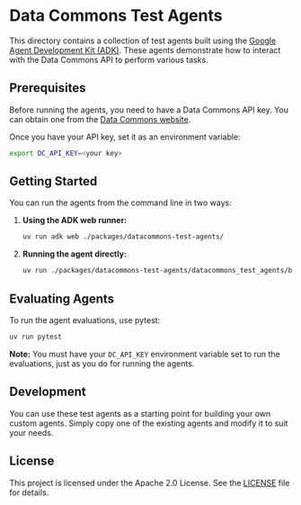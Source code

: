 
# Data Commons Test Agents

This directory contains a collection of test agents built using the [Google Agent Development Kit (ADK)](https://github.com/google/agent-development-kit). These agents demonstrate how to interact with the Data Commons API to perform various tasks.

## Prerequisites

Before running the agents, you need to have a Data Commons API key. You can obtain one from the [Data Commons website](https://datacommons.org/api/key).

Once you have your API key, set it as an environment variable:

```bash
export DC_API_KEY=<your key>
```

## Getting Started

You can run the agents from the command line in two ways:

1. **Using the ADK web runner:**

   ```bash
   uv run adk web ./packages/datacommons-test-agents/
   ```

2. **Running the agent directly:**

   ```bash
   uv run ./packages/datacommons-test-agents/datacommons_test_agents/basic_agent
   ```

## Evaluating Agents

To run the agent evaluations, use pytest:

```bash
uv run pytest
```

**Note:** You must have your `DC_API_KEY` environment variable set to run the evaluations, just as you do for running the agents.

## Development

You can use these test agents as a starting point for building your own custom agents. Simply copy one of the existing agents and modify it to suit your needs.

## License

This project is licensed under the Apache 2.0 License. See the [LICENSE](LICENSE) file for details.
